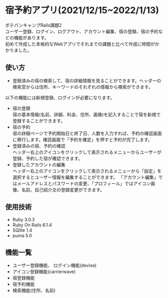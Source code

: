 # 宿予約アプリ(2021/12/15~2022/1/13) 
ポテパンキャンプRails課題2  
ユーザー登録、ログイン、ログアウト、アカウント編集、宿の登録、宿の予約などの機能があります。    
初めて作成した本格的なWebアプリでそれまでの課題と比べて作成に時間がかかりました。  

## 使い方
- 登録済みの宿の検索して、宿の詳細情報を見ることができます。ヘッダーの検索窓からは住所、キーワードのそれぞれの情報から検索ができます。  

以下の機能には新規登録、ログインが必要になります。  
- 宿の登録   
宿の基本情報(名前、詳細、料金、住所、画像)を記入することで宿を新規で登録することができます。  
- 宿の予約  
宿の詳細ページで予約開始日と終了日、人数を入力すれば、予約の確認画面に移行します。確認画面で「予約を確定」を押すと予約が完了します。
- 登録済みの宿、予約の確認  
ヘッダー右上のアイコンをクリックして表示されるメニューからユーザーが登録、予約した宿が確認できます。
- 登録したアカウントの編集  
ヘッダー右上のアイコンをクリックして表示されるメニューから「設定」を選択するとユーザー情報を編集することができます。
「アカウント編集」ではメールアドレスとパスワードの変更、「プロフィール」ではアイコン画像、名前、自己紹介文の登録変更ができます。

## 使用技術
- Ruby 3.0.3
- Ruby On Rails 6.1.4
- SQlite 1.4
- puma 5.0

## 機能一覧
- ユーザー登録機能、 ログイン機能(devise)
- アイコン登録機能(carrierwave)
- 宿登録機能
- 宿予約機能
- 検索機能(住所、名前)
